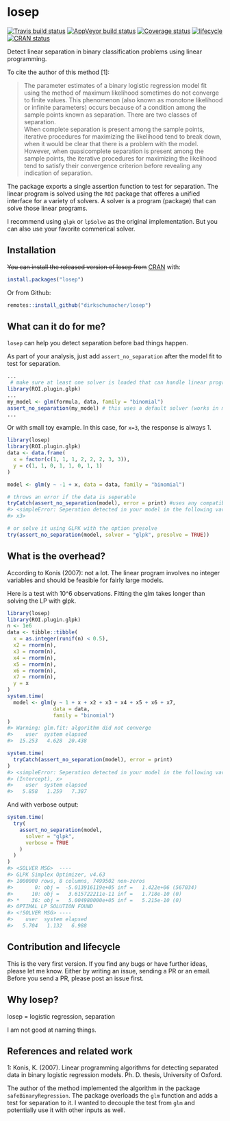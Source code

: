 
<!-- README.md is generated from README.Rmd. Please edit that file -->

# losep

[![Travis build
status](https://travis-ci.org/dirkschumacher/losep.svg?branch=master)](https://travis-ci.org/dirkschumacher/losep)
[![AppVeyor build
status](https://ci.appveyor.com/api/projects/status/github/dirkschumacher/losep?branch=master&svg=true)](https://ci.appveyor.com/project/dirkschumacher/losep)
[![Coverage
status](https://codecov.io/gh/dirkschumacher/losep/branch/master/graph/badge.svg)](https://codecov.io/github/dirkschumacher/losep?branch=master)
[![lifecycle](https://img.shields.io/badge/lifecycle-experimental-orange.svg)](https://www.tidyverse.org/lifecycle/#experimental)
[![CRAN
status](https://www.r-pkg.org/badges/version/losep)](https://cran.r-project.org/package=losep)

Detect linear separation in binary classification problems using linear
programming.

To cite the author of this method \[1\]:

> The parameter estimates of a binary logistic regression model fit
> using the method of maximum likelihood sometimes do not converge to
> finite values. This phenomenon (also known as monotone likelihood or
> infinite parameters) occurs because of a condition among the sample
> points known as separation. There are two classes of separation.  
> When complete separation is present among the sample points, iterative
> procedures for maximizing the likelihood tend to break down, when it
> would be clear that there is a problem with the model. However, when
> quasicomplete separation is present among the sample points, the
> iterative procedures for maximizing the likelihood tend to satisfy
> their convergence criterion before revealing any indication of
> separation.

The package exports a single assertion function to test for separation.
The linear program is solved using the `ROI` package that offeres a
unified interface for a variety of solvers. A solver is a program
(package) that can solve those linear programs.

I recommend using `glpk` or `lpSolve` as the original implementation.
But you can also use your favorite commerical solver.

## Installation

~~You can install the released version of losep from~~
[CRAN](https://CRAN.R-project.org) with:

``` r
install.packages("losep")
```

Or from Github:

``` r
remotes::install_github("dirkschumacher/losep")
```

## What can it do for me?

`losep` can help you detect separation before bad things happen.

As part of your analysis, just add `assert_no_separation` after the
model fit to test for separation.

``` r
...
 # make sure at least one solver is loaded that can handle linear programs
library(ROI.plugin.glpk)
...
my_model <- glm(formula, data, family = "binomial")
assert_no_separation(my_model) # this uses a default solver (works in most cases)
...
```

Or with small toy example. In this case, for `x=3`, the response is
always 1.

``` r
library(losep)
library(ROI.plugin.glpk)
data <- data.frame(
  x = factor(c(1, 1, 1, 2, 2, 2, 3, 3)),
  y = c(1, 1, 0, 1, 1, 0, 1, 1)
)

model <- glm(y ~ -1 + x, data = data, family = "binomial")

# throws an error if the data is seperable
tryCatch(assert_no_separation(model), error = print) #uses any compatible loaded solver
#> <simpleError: Seperation detected in your model in the following variables:
#> x3>

# or solve it using GLPK with the option presolve
try(assert_no_separation(model, solver = "glpk", presolve = TRUE))
```

## What is the overhead?

According to Konis (2007): not a lot. The linear program involves no
integer variables and should be feasible for fairly large models.

Here is a test with 10^6 observations. Fitting the glm takes longer than
solving the LP with glpk.

``` r
library(losep)
library(ROI.plugin.glpk)
n <- 1e6
data <- tibble::tibble(
  x = as.integer(runif(n) < 0.5),
  x2 = rnorm(n),
  x3 = rnorm(n),
  x4 = rnorm(n),
  x5 = rnorm(n),
  x6 = rnorm(n),
  x7 = rnorm(n),
  y = x
)
system.time(
  model <- glm(y ~ 1 + x + x2 + x3 + x4 + x5 + x6 + x7,
               data = data, 
               family = "binomial")
)
#> Warning: glm.fit: algorithm did not converge
#>    user  system elapsed 
#>  15.253   4.628  20.438
```

``` r
system.time(
  tryCatch(assert_no_separation(model), error = print)
)
#> <simpleError: Seperation detected in your model in the following variables:
#> (Intercept), x>
#>    user  system elapsed 
#>   5.858   1.259   7.387
```

And with verbose output:

``` r
system.time(
  try(
    assert_no_separation(model,
      solver = "glpk",
      verbose = TRUE
    )
  )
)
#> <SOLVER MSG>  ----
#> GLPK Simplex Optimizer, v4.63
#> 1000000 rows, 8 columns, 7499502 non-zeros
#>       0: obj =  -5.013916119e+05 inf =   1.422e+06 (567034)
#>      10: obj =   3.615722211e-11 inf =   1.718e-10 (0)
#> *    36: obj =   5.004980000e+05 inf =   5.215e-10 (0)
#> OPTIMAL LP SOLUTION FOUND
#> <!SOLVER MSG> ----
#>    user  system elapsed 
#>   5.704   1.132   6.988
```

## Contribution and lifecycle

This is the very first version. If you find any bugs or have further
ideas, please let me know. Either by writing an issue, sending a PR or
an email. Before you send a PR, please post an issue first.

## Why losep?

losep = logistic regression, separation

I am not good at naming things.

## References and related work

1: Konis, K. (2007). Linear programming algorithms for detecting
separated data in binary logistic regression models. Ph. D. thesis,
University of Oxford.

The author of the method implemented the algorithm in the package
`safeBinaryRegression`. The package overloads the `glm` function and
adds a test for separation to it. I wanted to decouple the test from
`glm` and potentially use it with other inputs as well.
